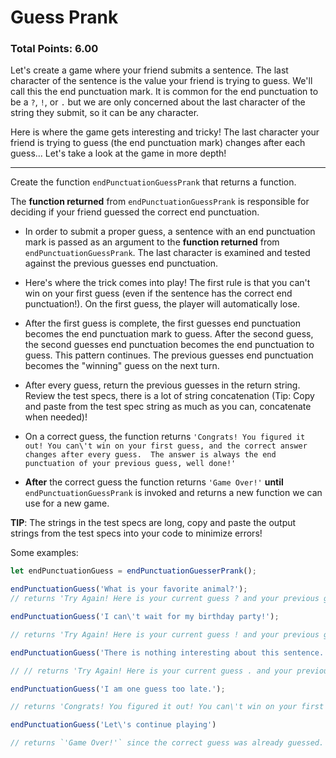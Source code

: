# Guess Prank

### Total Points: 6.00

Let's create a game where your friend submits a sentence.  The last character of the sentence is the value your friend is trying to guess.  We'll call this the end punctuation mark. It is common for the end punctuation to be a `?`, `!`, or `.` but we are only concerned about the last character of the string they submit, so it can be any character.

Here is where the game gets interesting and tricky! The last character your friend is trying to guess (the end punctuation mark) changes after each guess...  Let's take a look at the game in more depth!

<hr>

Create the function `endPunctuationGuessPrank` that returns a function.

The **function returned** from `endPunctuationGuessPrank` is responsible for deciding if your friend guessed the correct end punctuation. 


- In order to submit a proper guess, a sentence with an end punctuation mark is passed as an argument to the **function returned** from `endPunctuationGuessPrank`.  The last character is examined and tested against the previous guesses end punctuation.

- Here's where the trick comes into play! The first rule is that you can't win on your first guess (even if the sentence has the correct end punctuation!). On the first guess, the player will automatically lose.

- After the first guess is complete, the first guesses end punctuation becomes the end punctuation mark to guess. After the second guess, the second guesses end punctuation becomes the end punctuation to guess. This pattern continues. The previous guesses end punctuation becomes the "winning" guess on the next turn.

- After every guess, return the previous guesses in the return string.  Review the test specs, there is a lot of string concatenation (Tip: Copy and paste from the test spec string as much as you can, concatenate when needed)!

- On a correct guess, the function returns `'Congrats! You figured it out! You can\'t win on your first guess, and the correct answer changes after every guess.  The answer is always the end punctuation of your previous guess, well done!'`

- **After** the correct guess the function returns `'Game Over!'` **until** `endPunctuationGuessPrank` is invoked and returns a new function we can use for a new game.




**TIP**: The strings in the test specs are long, copy and paste the output strings from the test specs into your code to minimize errors!

Some examples:

```js
let endPunctuationGuess = endPunctuationGuesserPrank();

endPunctuationGuess('What is your favorite animal?');
// returns 'Try Again! Here is your current guess ? and your previous guesses: []. You always seem one guess too late...'

endPunctuationGuess('I can\'t wait for my birthday party!');

// returns 'Try Again! Here is your current guess ! and your previous guesses: [?]. You always seem one guess too late...'

endPunctuationGuess('There is nothing interesting about this sentence.');

// // returns 'Try Again! Here is your current guess . and your previous guesses: [? !]. You always seem one guess too late...'

endPunctuationGuess('I am one guess too late.');

// returns 'Congrats! You figured it out! You can\'t win on your first guess, and the correct answer changes after every guess.  The answer is always the end punctuation of your previous guess, well done!'

endPunctuationGuess('Let\'s continue playing')

// returns `'Game Over!'` since the correct guess was already guessed. To start a new game, endPunctuationGuesserPrank needs to be invoked and the function it returns is used for the new game.

```
